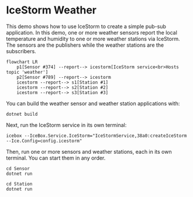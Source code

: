 #  IceStorm Weather

This demo shows how to use IceStorm to create a simple pub-sub application. In this demo, one or more weather sensors
report the local temperature and humidity to one or more weather stations via IceStorm. The sensors are the publishers
while the weather stations are the subscribers.

```mermaid
flowchart LR
    p1[Sensor #374] --report--> icestorm[IceStorm service<br>Hosts topic 'weather']
    p2[Sensor #789] --report--> icestorm
    icestorm --report--> s1[Station #1]
    icestorm --report--> s2[Station #2]
    icestorm --report--> s3[Station #3]
```

You can build the weather sensor and weather station applications with:

``` shell
dotnet build
```

Next, run the IceStorm service in its own terminal:

```shell
icebox --IceBox.Service.IceStorm="IceStormService,38a0:createIceStorm --Ice.Config=config.icestorm"
```

Then, run one or more sensors and weather stations, each in its own terminal. You can start them in any order.

```shell
cd Sensor
dotnet run
```

```shell
cd Station
dotnet run
```
